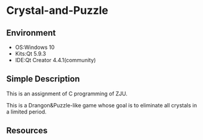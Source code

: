 # Crystal-and-Puzzle

## Environment
* OS:Windows 10
* Kits:Qt 5.9.3
* IDE:Qt Creator 4.4.1(community)

## Simple Description
This is an assignment of C programming of ZJU.

This is a Drangon&Puzzle-like game whose goal is to eliminate all crystals in a limited period. 

## Resources
